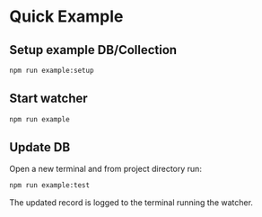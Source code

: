 # Quick Example

## Setup example DB/Collection

```bash
npm run example:setup
```

## Start watcher

```bash
npm run example
```

## Update DB

Open a new terminal and from project directory run:

```bash
npm run example:test
```

The updated record is logged to the terminal running the watcher.
